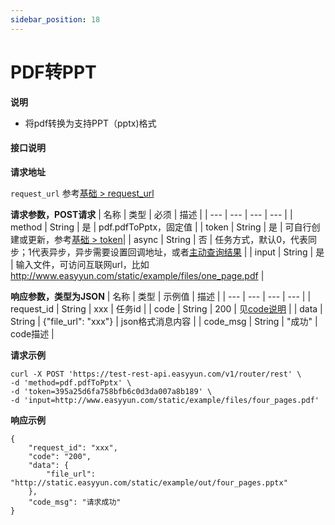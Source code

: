 ```yaml
---
sidebar_position: 18
---
```


# PDF转PPT

**说明**
- 将pdf转换为支持PPT（pptx)格式



#### 接口说明

**请求地址**

`request_url` 参考[基础 > request_url](/docs/api/base#request-url)

**请求参数，POST请求**
| 名称 | 类型 | 必须 | 描述 |
| --- | --- | --- | --- |
| method | String | 是 | pdf.pdfToPptx，固定值 |
| token | String | 是 | 可自行创建或更新，参考[基础 > token](/docs/api/base#token)|
| async | String | 否 | 任务方式，默认0，代表同步；1代表异步，异步需要设置回调地址，或者[主动查询结果](/docs/api/pdf.task-result) |
| input | String | 是 | 输入文件，可访问互联网url，比如 http://www.easyyun.com/static/example/files/one_page.pdf  |



**响应参数，类型为JSON**
| 名称 | 类型 | 示例值 | 描述 |
| --- | --- | --- | --- |
| request_id | String | xxx | 任务id |
| code | String | 200 | 见[code说明](/docs/api/code) |
| data | String | {"file_url": "xxx"} | json格式消息内容 |
| code_msg | String | "成功" | code描述 |

**请求示例**
```shell
curl -X POST 'https://test-rest-api.easyyun.com/v1/router/rest' \
-d 'method=pdf.pdfToPptx' \
-d 'token=395a25d6fa758bfb6c0d3da007a8b189' \
-d 'input=http://www.easyyun.com/static/example/files/four_pages.pdf'
```

**响应示例**
```shell
{
	"request_id": "xxx",
	"code": "200",
	"data": {
		"file_url": "http://static.easyyun.com/static/example/out/four_pages.pptx"
	},
	"code_msg": "请求成功"
}
```
